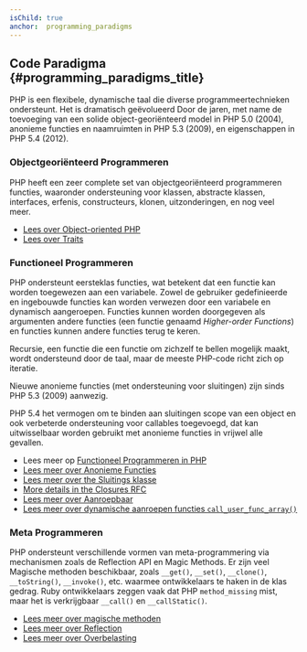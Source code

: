 ```yaml
---
isChild: true
anchor:  programming_paradigms
---
```


## Code Paradigma {#programming_paradigms_title}

PHP is een flexibele, dynamische taal die diverse programmeertechnieken ondersteunt. Het is dramatisch geëvolueerd
Door de jaren, met name de toevoeging van een solide object-georiënteerd model in PHP 5.0 (2004), anonieme functies en naamruimten in PHP 5.3 (2009), en eigenschappen in PHP 5.4 (2012).

### Objectgeoriënteerd Programmeren

PHP heeft een zeer complete set van objectgeoriënteerd programmeren functies, waaronder ondersteuning voor klassen, abstracte klassen, interfaces, erfenis, constructeurs, klonen, uitzonderingen, en nog veel meer.

* [Lees over Object-oriented PHP][oop]
* [Lees over Traits][traits]

### Functioneel Programmeren

PHP ondersteunt eersteklas functies, wat betekent dat een functie kan worden toegewezen aan een variabele. Zowel de gebruiker gedefinieerde en
ingebouwde functies kan worden verwezen door een variabele en dynamisch aangeroepen. Functies kunnen worden doorgegeven als argumenten
andere functies (een functie genaamd _Higher-order Functions_) en functies kunnen andere functies terug te keren.

Recursie, een functie die een functie om zichzelf te bellen mogelijk maakt, wordt ondersteund door de taal, maar de meeste PHP-code
richt zich op iteratie.

Nieuwe anonieme functies (met ondersteuning voor sluitingen) zijn sinds PHP 5.3 (2009) aanwezig.

PHP 5.4 het vermogen om te binden aan sluitingen scope van een object en ook verbeterde ondersteuning voor callables toegevoegd, dat
kan uitwisselbaar worden gebruikt met anonieme functies in vrijwel alle gevallen.

* Lees meer op [Functioneel Programmeren in PHP](/pages/Functional-Programming.html)
* [Lees meer over Anonieme Functies][anonymous-functions]
* [Lees meer over the Sluitings klasse][closure-class]
* [More details in the Closures RFC][closures-rfc]
* [Lees meer over Aanroepbaar][callables]
* [Lees meer over dynamische aanroepen functies `call_user_func_array()`][call-user-func-array]

### Meta Programmeren

PHP ondersteunt verschillende vormen van meta-programmering via mechanismen zoals de Reflection API en Magic Methods. Er zijn
veel Magische methoden beschikbaar, zoals `__get()`, `__set()`, `__clone()`, `__toString()`, `__invoke()`, etc. waarmee
ontwikkelaars te haken in de klas gedrag. Ruby ontwikkelaars zeggen vaak dat PHP `method_missing` mist, maar het is verkrijgbaar `__call()` en `__callStatic()`.

* [Lees meer over magische methoden][magic-methods]
* [Lees meer over Reflection][reflection]
* [Lees meer over Overbelasting][overloading]


[oop]: http://php.net/language.oop5
[traits]: http://php.net/language.oop5.traits
[anonymous-functions]: http://php.net/functions.anonymous
[closure-class]: http://php.net/class.closure
[closures-rfc]: https://wiki.php.net/rfc/closures
[callables]: http://php.net/language.types.callable
[call-user-func-array]: http://php.net/function.call-user-func-array
[magic-methods]: http://php.net/language.oop5.magic
[reflection]: http://php.net/intro.reflection
[overloading]: http://php.net/language.oop5.overloading

